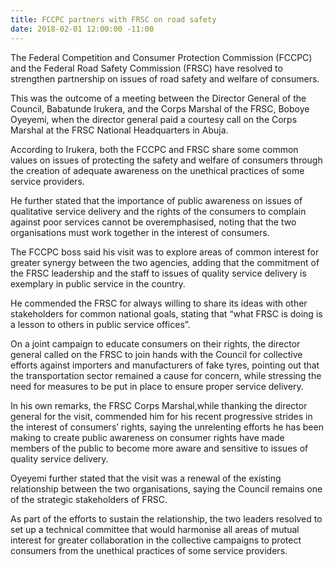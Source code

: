 ```yaml
---
title: FCCPC partners with FRSC on road safety
date: 2018-02-01 12:00:00 -11:00
---
```


The Federal Competition and Consumer Protection Commission (FCCPC) and the Federal Road Safety Commission (FRSC) have resolved to strengthen partnership on issues of road safety and welfare of consumers. 

This was the outcome of a meeting between the Director General of the Council, Babatunde Irukera, and the Corps Marshal of the FRSC, Boboye Oyeyemi, when the director general paid a courtesy call on the Corps Marshal at the FRSC National Headquarters in Abuja.

According to Irukera, both the FCCPC and FRSC share some common values on issues of protecting the safety and welfare of consumers through the creation of adequate awareness on the unethical practices of some service providers. 

He further stated that the importance of public awareness on issues of qualitative service delivery and the rights of the consumers to complain against poor services cannot be overemphasised, noting that the two organisations must work together in the interest of consumers.

The FCCPC boss said his visit was to explore areas of common interest for greater synergy between the two agencies, adding that the commitment of the FRSC leadership and the staff to issues of quality service delivery is exemplary in public service in the country.

He commended the FRSC for always willing to share its ideas with other stakeholders for common national goals, stating that “what FRSC is doing is a lesson to others in public service offices”.

On a joint campaign to educate consumers on their rights, the director general called on the FRSC to join hands with the Council for collective efforts against importers and manufacturers of fake tyres, pointing out that the transportation sector remained a cause for concern, while stressing the need for measures to be put in place to ensure proper service delivery. 

In his own remarks, the FRSC Corps Marshal,while thanking the director general for the visit, commended him for his recent progressive strides in the interest of consumers’ rights, saying the unrelenting efforts he has been making to create public awareness on consumer rights have made members of the public to become more aware and sensitive to issues of quality service delivery. 

Oyeyemi further stated that the visit was a renewal of the existing relationship between the two organisations, saying the Council remains one of the strategic stakeholders of FRSC.

As part of the efforts to sustain the relationship, the two leaders resolved to set up a technical committee that would harmonise all areas of mutual interest for greater collaboration in the collective campaigns to protect consumers from the unethical practices of some service providers.
